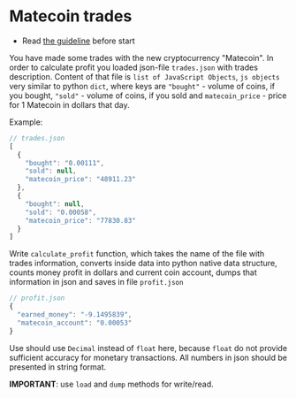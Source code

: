 # Matecoin trades

- Read [the guideline](https://github.com/mate-academy/py-task-guideline/blob/main/README.md) before start

You have made some trades with the new cryptocurrency "Matecoin".
In order to calculate profit you loaded json-file `trades.json` with 
trades description. Content of that file is `list of JavaScript Objects`,
`js objects` very similar to 
python `dict`, where keys are  `"bought"` - volume of coins, 
if you bought, 
`"sold"` - volume of coins, if you sold and `matecoin_price` -
price for 1 Matecoin in dollars that day.

Example:
```javascript
// trades.json
[
  {
    "bought": "0.00111",
    "sold": null,
    "matecoin_price": "48911.23"
  },
  {
    "bought": null,
    "sold": "0.00058",
    "matecoin_price": "77830.83"
  }
]
```

Write `calculate_profit` function, which takes the name of the file with
trades information, converts inside data into python native data
structure, counts money profit in dollars and current coin account, dumps
that information in json and saves
in file `profit.json`
```javascript
// profit.json
{
  "earned_money": "-9.1495839",
  "matecoin_account": "0.00053"
}
```
Use should use `Decimal` instead of `float` here, because `float`
do not provide sufficient accuracy for monetary transactions.
All numbers in json should be presented in string format.

**IMPORTANT**: use `load` and `dump` methods for write/read.
